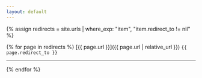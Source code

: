 ```yaml
---
layout: default
---
```


{% assign redirects = site.urls | where_exp: "item", "item.redirect_to != nil" %}

{% for page in redirects %}
[{{ page.url }}]({{ page.url | relative_url }}) `{{ page.redirect_to }}`

---

{% endfor %}

